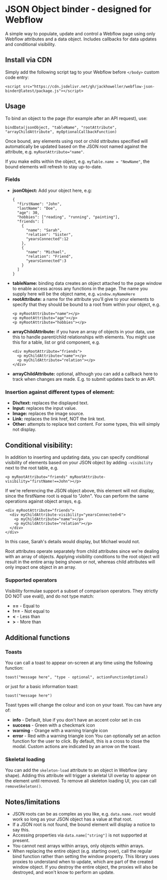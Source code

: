 # JSON Object binder - designed for Webflow
A simple way to populate, update and control a Webflow page using only Webflow attributes and a data object. Includes callbacks for data updates and conditional visibility.


## Install via CDN
Simply add the following script tag to your Webflow before ```</body>``` custom code entry:
```
<script src="https://cdn.jsdelivr.net/gh/jackhoweller/webflow-json-binder@latest/package.js"></script>
```

## Usage
To bind an object to the page (for example after an API request), use:
```
bindData(jsonObject, "tableName", "rootAttribute", "arrayChildAttribute", myOptionalCallbackFunction)
```
Once bound, any elements using root or child sttributes specified will automatically be updated based on the JSON root named against the attribute, e.g. ```myRootAttribute="name"```.

If you make edits within the object, e.g. ```myTable.name = "NewName"```, the bound elements will refresh to stay up-to-date.


### Fields
* **jsonObject:** Add your object here, e.g:
  ```
  {
    "firstName": "John",
    "lastName": "Doe",
    "age": 30,
    "hobbies": ["reading", "running", "painting"],
    "friends": [
      {
        "name": "Sarah",
        "relation": "Sister",
        "yearsConnected":12
      },
      {
        "name": "Michael",
        "relation": "Friend",
        "yearsConnected":3
      }
    ]
  }
  ```
* **tableName:** binding data creates an object attached to the page window to enable access across any functions in the page. The name you supply here will be the object name, e.g. ```window.myNameHere```
* **rootAttribute:** a name for the attribute you'll give to your elements to specify that they should be bound to a root from within your object, e.g.
  ```
  <p myRootAttribute="name"></p>
  <p myRootAttribute="age"></p>
  <p myRootAttribute="hobbies"></p>
  ```
* **arrayChildAttribute:** if you have an array of objects in your data, use this to handle parent/child relationships with elements. You might use this for a table, list or grid component, e.g.
  ```
  <div myRootAttribute="friends">
    <p myChildAttribute="name"></p>
    <p myChildAttribute="relation"></p>
  </div>
  ```
* **arrayChildAttribute:** optional, although you can add a callback here to track when changes are made. E.g. to submit updates back to an API.


### Insertion against different types of element:
* **Div/text:** replaces the displayed text.
* **Input:** replaces the input value.
* **Image:** replaces the image source.
* **Link:** replaces the link href, NOT the link text.
* **Other:** attempts to replace text content. For some types, this will simply not display.


## Conditional visibility:
In addition to inserting and updating data, you can specify conditional visibility of elements based on your JSON object by adding ```-visibility``` next to the root table, e.g.
```
<p myRootAttribute="friends" myRootAttribute-visibility="firstName!==John"></p>
```
If we're referencing the JSON object above, this element will not display, since the firstName root is equal to "John".
You can perform the same operations against object arrays, e.g.
```
<div myRootAttribute="friends">
  <div myChildAttribute-visibility="yearsConnected>6">
    <p myChildAttribute="name"></p>
    <p myChildAttribute="relation"></p>
  </div>
</div>
```
In this case, Sarah's details would display, but Michael would not.

Root attributes operate separately from child attributes since we're dealing with an array of objects. Applying visibility conditions to the root object will result in the entire array being shown or not, whereas child attributes will only impact one object in an array.


### Supported operators
Visibility formulae support a subset of comparison operators. They strictly DO NOT use eval(), and do not type match:
* **==** - Equal to
* **!==** - Not equal to
* **<** - Less than
* **>** - More than

## Additional functions

### Toasts
You can call a toast to appear on-screen at any time using the following function:
```
toast("message here", "type - optional", actionFunctionOptional)
```
or just for a basic information toast:
```
toast("message here")
```
Toast types will change the colour and icon on your toast. You can have any of:
* **info** - Default, blue if you don't have an accent color set in css
* **success** - Green with a checkmark icon
* **warning** - Orange with a warning triangle icon
* **error** - Red with a warning triangle icon
You can optionally set an action function for the user to click. By default, this is a cross to close the modal. Custom actions are indicated by an arrow on the toast.

### Skeletal loading
You can add the ```skeleton-load``` attribute to an object in Webflow (any shape). Adding this attribute will trigger a skeletal UI overlay to appear on the element until removed. To remove all skeleton loading UI, you can call ```removeSkeleton()```.

## Notes/limitations
- JSON roots can be as complex as you like, e.g. ```data.name.root``` would work so long as your JSON object has a value at that root.
- If a JSON root is not found, the bound element will display a notice to say this.
- Accessing properties via ```data.name["string"]``` is not supported at present.
- You cannot nest arrays within arrays, only objects within arrays.
- When replacing the entire object (e.g. starting over), call the regular bind function rather than setting the window property. This library uses proxies to understand when to update, which are part of the created window object. If you destroy the entire object, the proxies will also be destroyed, and won't know to perform an update.
